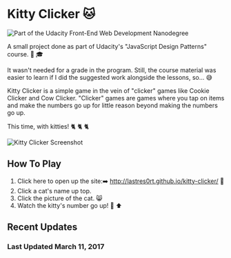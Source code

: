 # Kitty Clicker 🐱
![Part of the Udacity Front-End Web Development Nanodegree](https://img.shields.io/badge/Udacity-Front--End%20Web%20Developer%20Nanodegree-02b3e4.svg)

A small project done as part of Udacity's "JavaScript Design Patterns" course. 💠 🎓

It wasn't needed for a grade in the program. Still, the course material was easier to learn if I did the suggested work alongside the lessons, so... 😅

Kitty Clicker is a simple game in the vein of "clicker" games like Cookie Clicker and Cow Clicker. "Clicker" games are games where you tap on items and make the numbers go up for little reason beyond making the numbers go up. 

This time, with kitties! 🐈 🐈 🐈

![Kitty Clicker Screenshot](http://i.imgur.com/QD0ERKZ.jpg)

## How To Play

1. Click here to open up the site:➡️ http://lastres0rt.github.io/kitty-clicker/ 👾
1. Click a cat's name up top.
2. Click the picture of the cat. 😸 
3. Watch the kitty's number go up! 💯 ⬆️

## Recent Updates

### Last Updated March 11, 2017

